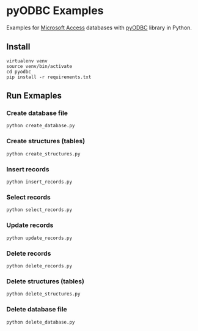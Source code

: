 # pyODBC Examples

Examples for [Microsoft Access](https://en.wikipedia.org/wiki/Microsoft_Access) databases with [pyODBC](https://pypi.org/project/pyodbc/) library in Python.

## Install

```console
virtualenv venv
source venv/bin/activate
cd pyodbc
pip install -r requirements.txt
```

## Run Exmaples

### Create database file

```console
python create_database.py
```

### Create structures (tables)

```console
python create_structures.py
```

### Insert records

```console
python insert_records.py
```

### Select records

```console
python select_records.py
```

### Update records

```console
python update_records.py
```

### Delete records

```console
python delete_records.py
```

### Delete structures (tables)

```console
python delete_structures.py
```

### Delete database file

```console
python delete_database.py
```
